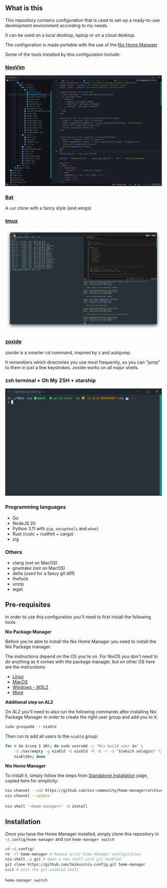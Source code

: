 ## What is this

This repository contains configuration that is used to set-up a ready-to-use development environment according to my needs.

It can be used on a local desktop, laptop or on a cloud desktop.

The configuration is made portable with the use of the [Nix Home Manager](https://nix-community.github.io/home-manager/index.xhtm)

Some of the tools installed by this configuration include:


### [NeoVim](https://neovim.io/)

![Neovim](docs/nvim.png)


### [Bat](https://github.com/sharkdp/bat)

A `cat` clone with a fancy style (and wings)


### [tmux](https://github.com/tmux/tmux/wiki)

![Tmux](docs/tmux.png)


### [zoxide](https://github.com/ajeetdsouza/zoxide)

zoxide is a smarter cd command, inspired by z and autojump.

It remembers which directories you use most frequently, so you can "jump" to them in just a few keystrokes.
zoxide works on all major shells.


### zsh terminal + Oh My ZSH + starship

![ZSH](docs/zsh.png)


### Programming languages

* Go
* NodeJS 20
* Python 3.11 with `pip`, `setuptools` and `wheel`
* Rust (rustc + rustfmt + cargo)
* zig

### Others

* clang (not on MacOS)
* gnumake (not on MacOS)
* delta (used for a fancy git diff)
* thefuck
* unzip
* wget

## Pre-requisites

In order to use this configuration you'll need to first install the following tools:

**Nix Package Manager**

Before you're able to install the Nix Home Manager you need to install the Nix Package manager.

The instructions depend on the OS you're on. For NixOS you don't need to do anything as it comes with the package manager, but on other OS here are the instructions:

* [Linux](https://nixos.org/download/#nix-install-linux)
* [MacOS](https://nixos.org/download/#nix-install-macos)
* [Windows - WSL2](https://nixos.org/download/#nix-install-windows)
* [More](https://nixos.org/download/#nix-more)

**Additional step on AL2**

On AL2 you'll need to also run the following commands after installing Nix Package Manager in order to create the right user group and add you to it:

```bash
sudo groupadd -r nixbld
```

Then run to add all users to the `nixbld` group:

```bash
for n in $(seq 1 10); do sudo useradd -c "Nix build user $n" \
    -d /var/empty -g nixbld -G nixbld -M -N -r -s "$(which nologin)" \
    nixbld$n; done
```


**Nix Home Manager**

To install it, simply follow the steps from [Standalone Installation](https://nix-community.github.io/home-manager/index.xhtml#ch-installation) page, copied here for simplicity:

```bash
nix-channel --add https://github.com/nix-community/home-manager/archive/release-23.11.tar.gz home-manager
nix-channel --update

nix-shell '<home-manager>' -A install
```

## Installation

Once you have the Home Manager installed, simply clone this repository in `~/.config/home-manager` and run `home-manager switch`

```bash
cd ~/.config/
rm -rf home-manager # Remove prior Home Manager configuration
nix-shell -p git # Open a new shell with git enabled
git clone https://github.com/tmikus/nix-config.git home-manager
exit # exit the git-enabled shell

home-manager switch
```
